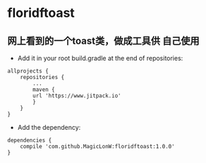 # floridftoast
## 网上看到的一个toast类，做成工具供 自己使用
- Add it in your root build.gradle at the end of repositories:
```
allprojects {
	repositories {
		...
		maven { 
		url 'https://www.jitpack.io' 
		}
	}
}
```
 
- Add the dependency:
```
dependencies {
	compile 'com.github.MagicLonW:floridftoast:1.0.0'
}
```


